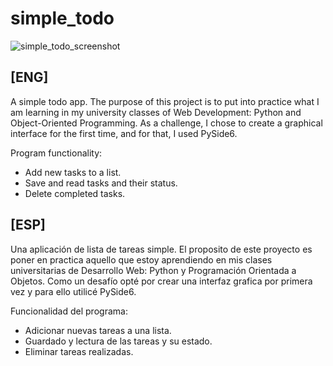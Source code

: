 # simple_todo

![simple_todo_screenshot](https://github.com/nespidev/simple_todo/assets/108963636/7ae1844f-7c28-4019-b73a-0bdf6942984f)

## [ENG]
A simple todo app.
The purpose of this project is to put into practice what I am learning in my university classes of Web Development: Python and Object-Oriented Programming.
As a challenge, I chose to create a graphical interface for the first time, and for that, I used PySide6.

Program functionality:

- Add new tasks to a list.
- Save and read tasks and their status.
- Delete completed tasks.

## [ESP]
Una aplicación de lista de tareas simple.
El proposito de este proyecto es poner en practica aquello que estoy aprendiendo en mis clases universitarias de Desarrollo Web: Python y Programación Orientada a Objetos.
Como un desafío opté por crear una interfaz grafica por primera vez y para ello utilicé PySide6.

Funcionalidad del programa:

- Adicionar nuevas tareas a una lista.
- Guardado y lectura de las tareas y su estado.
- Eliminar tareas realizadas.
